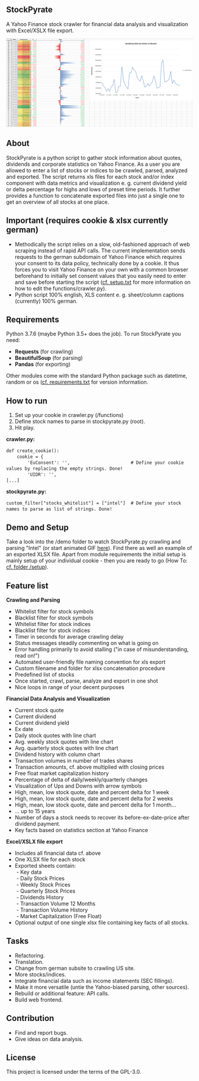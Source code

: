 ## StockPyrate
A Yahoo Finance stock crawler for financial data analysis and visualization with Excel/XSLX file export.

![StockPyrate.py](https://github.com/MarcelFrank/StockPyrate/blob/main/demo/screenshot-from-example-xlsx-02.png)

## About
StockPyrate is a python script to gather stock information about quotes, dividends and corporate statistics on Yahoo Finance. As a user you are allowed to enter a list of stocks or indices to be crawled, parsed, analyzed and exported. The script returns xls files for each stock and/or index component with data metrics and visualization e. g. current dividend yield or delta percentage for highs and lows of preset time periods. It further provides a function to concatenate exported files into just a single one to get an overview of all stocks at one place.

## Important (requires cookie & xlsx currently german)
- Methodically the script relies on a slow, old-fashioned approach of web scraping instead of rapid API calls. The current implementation sends requests to the german subdomain of Yahoo Finance which requires your consent to its data policy, technically done by a cookie. It thus forces you to visit Yahoo Finance on your own with a common browser beforehand to initially set consent values that you easily need to enter and save before starting the script ([cf. setup.txt](setup/setup.md)  for more information on how to edit the functions/crawler.py).
- Python script 100% english, XLS content e. g. sheet/column captions (currently) 100% german.

## Requirements
Python 3.7.6 (maybe Python 3.5+ does the job). To run StockPyrate you need:

- **Requests** (for crawling)
- **BeautifulSoup** (for parsing)
- **Pandas** (for exporting)

Other modules come with the standard Python package such as datetime, random or os ([cf. requirements.txt](/requirements.txt) for version information.

## How to run
1. Set up your cookie in crawler.py (/functions)
2. Define stock names to parse in stockpyrate.py (root).
3. Hit play.

**crawler.py:**
```
def create_cookie():
    cookie = {
        'EuConsent': '',                       # Define your cookie values by replacing the empty strings. Done!
        'UIDR': '',
[...]
```

**stockpyrate.py:**
```
custom_filter["stocks_whitelist"] = ["intel"]  # Define your stock names to parse as list of strings. Done!
```

## Demo and Setup
Take a look into the /demo folder to watch StockPyrate.py crawling and parsing "Intel" (or start animated GIF [here](demo/demo-run-just-executing-from-commandline.gif)). Find there as well an example of an exported XLSX file. Apart from module requirements the initial setup is mainly setup of your individual cookie - then you are ready to go (How To: [cf. folder /setup](setup/setup.md)).

## Feature list

**Crawling and Parsing**
- Whitelist filter for stock symbols
- Blacklist filter for stock symbols
- Whitelist filter for stock indices
- Blacklist filter for stock indices
- Timer in seconds for average crawling delay
- Status messages steadily commenting on what is going on
- Error handling primarily to avoid stalling ("in case of misunderstanding, read on!")
- Automated user-friendly file naming convention for xls export
- Custom filename and folder for xlsx concatenation procedure
- Predefined list of stocks
- Once started, crawl, parse, analyze and export in one shot
- Nice loops in range of your decent purposes

**Financial Data Analysis and Visualization**
- Current stock quote
- Current dividend
- Current dividend yield
- Ex date
- Daily stock quotes with line chart
- Avg. weekly stock quotes with line chart
- Avg. quarterly stock quotes with line chart
- Dividend history with column chart
- Transaction volumes in number of trades shares
- Transaction amounts, cf. above multiplied with closing prices
- Free float market capitalization history
- Percentage of delta of daily/weekly/quarterly changes
- Visualization of Ups and Downs with arrow symbols
- High, mean, low stock quote, date and percent delta for 1 week
- High, mean, low stock quote, date and percent delta for 2 weeks
- High, mean, low stock quote, date and percent delta for 1 month...
- ... up to 15 years
- Number of days a stock needs to recover its before-ex-date-price after dividend payment.
- Key facts based on statistics section at Yahoo Finance

**Excel/XSLX file export**
- Includes all financial data cf. above
- One XLSX file for each stock
- Exported sheets contain:
<br>&nbsp;- Key data
<br>&nbsp;- Daily Stock Prices
<br>&nbsp;- Weekly Stock Prices
<br>&nbsp;- Quarterly Stock Prices
<br>&nbsp;- Dividends History
<br>&nbsp;- Transaction Volume 12 Months
<br>&nbsp;- Transaction Volume History
<br>&nbsp;- Market Capitalization (Free Float)
- Optional output of one single xlsx file containing key facts of all stocks.

## Tasks
- Refactoring.
- Translation.
- Change from german subsite to crawling US site.
- More stocks/indices.
- Integrate financial data such as income statements (SEC fillings).
- Make it more versatile (untie the Yahoo-biased parsing, other sources).
- Rebuild or additional feature: API calls.
- Build web frontend.

## Contribution
- Find and report bugs.
- Give ideas on data analysis.

## License

This project is licensed under the terms of the GPL-3.0.

